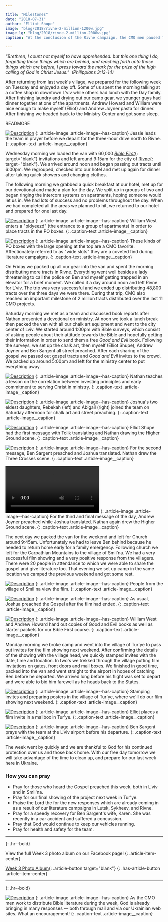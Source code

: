 ```yaml
---

title: "Milestones"
date: "2018-07-31"
author: "Elliot Shupe"
image: "blog/2018/rivne-2-million-1200w.jpg"
image_lg: "blog/2018/rivne-2-million-2000w.jpg"
caption: "At the conclusion of the Rivne campaign, the CMO men paused to celebrate the passing of yet another milestone in CMO history. As of July 27, 2018, CMO teams have distributed over 2 million pieces of Bible literature in Ukraine. To God be the glory!"

---
```


*"Brethren, I count not myself to have apprehended: but this one thing I do, forgetting those things which are behind, and reaching forth unto those things which are before, I press toward the mark for the prize of the high calling of God in Christ Jesus."  (Philippians 3:13-14)*

After returning from last week's village, we prepared for the following week on Tuesday and enjoyed a day off. Some of us spent the morning talking at a coffee shop in downtown L'viv while others had lunch with the Day family. After finishing laundry and drying out our camp gear, we younger guys had dinner together at one of the apartments. Andrew Howard and William were nice enough to make myself (Elliot) and Andrew Joyner pasta for dinner. After finishing we headed back to the Ministry Center and got some sleep. 

READMORE

[![Description](assets/images/blog/2018/prayer-before-rivne-trip-550w.jpg)](assets/images/blog/2018/prayer-before-rivne-trip-2000w.jpg)
{: .article-image .article-image--has-caption}
Jessie leads the team in prayer before we depart for the three-hour drive north to Rivne.
{: .caption-text .article-image__caption}

Wednesday morning we loaded the van with 60,000 [*Bible First*](https://www.bibliya.net.ua/){: target="blank"} invitations and left around 9:15am for the city of [Rivne](https://en.wikipedia.org/wiki/Rivne){: target="blank"}. We arrived around noon and began passing out tracts until 6:00pm. We regrouped, checked into our hotel and met up again for dinner after taking quick showers and changing clothes.

The following morning we grabbed a quick breakfast at our hotel, met up for our devotional and made a plan for the day. We split up in groups of two and began ringing the intercom systems on apartments, hoping someone would let us in. We had lots of success and no problems throughout the day. When we had completed all the areas we planned to hit, we returned to our hotel and prepared for one last day. 

[![Description](assets/images/blog/2018/william-rivne-tracting-550w.jpg)](assets/images/blog/2018/william-rivne-tracting-2000w.jpg)
{: .article-image .article-image--has-caption}
William West enters a "pidyeezd" (the entrance to a group of apartments) in order to place tracts in the PO boxes.
{: .caption-text .article-image__caption}

[![Description](assets/images/blog/2018/nathan-rivne-tracting-550h.jpg)](assets/images/blog/2018/nathan-rivne-tracting-2000h.jpg)
{: .article-image .article-image--has-caption}
These kinds of PO boxes with the large opening at the top are a CMO favorite. Affectionately referred to as "wide slots" they are a coveted find during literature campaigns.
{: .caption-text .article-image__caption}

On Friday we packed up all our gear into the van and spent the morning distributing more tracts in Rivne. Everything went well besides a lady threatening to call the police on Ben and  myself getting trapped in an elevator for a brief moment. We called it a day around noon and left Rivne for L'viv. The trip was very successful and we ended up distributing 48,800 tracts over the three days we were there. During that trip, CMO also reached an important milestone of 2 million tracts distributed over the last 11 CMO projects. 

Saturday morning we met as a team and discussed book reports after Nathan presented a devotional on ministry. At noon we took a lunch break then packed the van with all our chalk art equipment and went to the city center of Lviv. We started around 1:00pm with Bible surveys, which consist of asking people about their attitude towards the Bible and hopefully getting their information in order to send them a free *Good and Evil* book. Following the surveys, we set up the chalk art, then myself (Elliot Shupe), Andrew Joyner and Ben Sargent all street preached. After each sharing of the gospel we passed out gospel tracts and *Good and Evil* invites to the crowd. We packed up around 5:00pm and left for the ministry center to put everything away.

[![Description](assets/images/blog/2018/nathan-investing-devo-550.jpg)](assets/images/blog/2018/nathan-investing-devo-2000.jpg)
{: .article-image .article-image--has-caption}
Nathan teaches a lesson on the correlation between investing principles and early commitment to serving Christ in ministry.
{: .caption-text .article-image__caption}

[![Description](assets/images/blog/2018/beka-abby-tracts-550w.jpg)](assets/images/blog/2018/beka-abby-tracts-2000w.jpg)
{: .article-image .article-image--has-caption}
Joshua's two eldest daughters, Rebekah (left) and Abigail (right) joined the team on Saturday afternoon for chalk art and street preaching.
{: .caption-text .article-image__caption}

[![Description](assets/images/blog/2018/elliot-preaching-550w.jpg)](assets/images/blog/2018/elliot-preaching-2000w.jpg)
{: .article-image .article-image--has-caption}
Elliot Shupe had the first message with Tolik translating and Nathan drawing the Higher Ground scene.
{: .caption-text .article-image__caption}

[![Description](assets/images/blog/2018/josh-ben-preaching-550w.jpg)](assets/images/blog/2018/josh-ben-preaching-2000w.jpg)
{: .article-image .article-image--has-caption}
For the second message, Ben Sargent preached and Joshua translated. Nathan drew the Three Crosses scene.
{: .caption-text .article-image__caption}

<video style="max-width: 300px;" controls>
  <source src="https://d2ppgd6w5akw3v.cloudfront.net/video/andrew-joyner-street-preaching-lviv-2018.mp4" type="video/mp4">
Your browser does not support the video tag.
</video>
{: .article-image .article-image--has-caption}
For the third and final message of the day, Andrew Joyner preached while Joshua translated. Nathan again drew the Higher Ground scene.
{: .caption-text .article-image__caption}

The next day we packed the van for the weekend and left for Church around 9:45am. Unfortunately we had to leave Ben behind because he needed to return home early for a family emergency. Following church we left for the Carpathian Mountains to the village of Smil'na. We had a very successful film showing and a very positive response from the villagers. There were 20 people in attendance to which we were able to share the gospel and give literature too. That evening we set up camp in the same location we camped the previous weekend and got some rest. 

[![Description](assets/images/blog/2018/film-showing-smilna-550w.jpg)](assets/images/blog/2018/film-showing-smilna-2000w.jpg)
{: .article-image .article-image--has-caption}
People from the village of Smil'na view the film.
{: .caption-text .article-image__caption}

[![Description](assets/images/blog/2018/preaching-smilna-550w.jpg)](assets/images/blog/2018/preaching-smilna-2000w.jpg)
{: .article-image .article-image--has-caption}
As usual, Joshua preached the Gospel after the film had ended.
{: .caption-text .article-image__caption}

[![Description](assets/images/blog/2018/smilna-literature-handout-550h.jpg)](assets/images/blog/2018/smilna-literature-handout-2000h.jpg)
{: .article-image .article-image--has-caption}
William West and Andrew Howard hand out copies of Good and Evil books as well as starter packets for our Bible First course.
{: .caption-text .article-image__caption}

Monday morning we broke camp and went into the village of Tur'ye to pass out invites for the film showing next weekend. After confirming the details of the showing with the village head, we quickly stamped invites with the date, time and location. In two's we trekked through the village putting film invitations on gates, front doors and mail boxes. We finished in good time, packed into the van and went straight to the airport in hopes of catching Ben before he departed. We arrived long before his flight was set to depart and were able to bid him farewell as he heads back to the States. 

[![Description](assets/images/blog/2018/stamping-in-turye-550w.jpg)](assets/images/blog/2018/stamping-in-turye-2000w.jpg)
{: .article-image .article-image--has-caption}
Stamping invites and preparing posters in the village of Tur'ye, where we'll do our film showing next weekend.
{: .caption-text .article-image__caption}

[![Description](assets/images/blog/2018/elliot-film-invites-turye-550w.jpg)](assets/images/blog/2018/elliot-film-invites-turye-2000w.jpg)
{: .article-image .article-image--has-caption}
Elliot places a film invite in a mailbox in Tur'ye.
{: .caption-text .article-image__caption}

[![Description](assets/images/blog/2018/ben-departs-550w.jpg)](assets/images/blog/2018/ben-departs-2000w.jpg)
{: .article-image .article-image--has-caption}
Ben Sargent prays with the team at the L'viv airport before his departure.
{: .caption-text .article-image__caption}

The week went by quickly and we are thankful to God for his continued protection over us and those back home. With our free day tomorrow we will take advantage of the time to clean up, and prepare for our last week here in Ukraine. 

### How you can pray

* Pray for those who heard the Gospel preached this week, both in L'viv and in Smil'na.
* Pray for our final showing of the project next week in Tur'ye.
* Praise the Lord the for the new responses which are already coming in as a result of our literature campaigns in Lutsk, Sykheev, and Rivne.
* Pray for a speedy recovery for Ben Sargent's wife, Karen. She was recently in a car accident and suffered a concussion.
* Pray that God would continue to keep our vehicles running.
* Pray for health and safety for the team.

---
{: .hr--bold}

View the full Week 3 photo album on our Facebook page!
{: .article-item-center}

[Week 3 Photo Album](https://www.facebook.com/media/set/?set=a.10155848841542123.1073741854.85322297122&type=1&l=f5b6f4b578){: .article-button target="blank"}
{: .has-article-button .article-item-center}

---
{: .hr--bold}

[![Description](assets/images/blog/2018/responses-550h.jpg)](assets/images/blog/2018/responses-2000h.jpg)
{: .article-image .article-image--has-caption}
As the CMO men work to distribute Bible literature during the week, God is already bringing in many responses — both through mail and via our Ukrainian web sites. What an encouragement!
{: .caption-text .article-image__caption}
